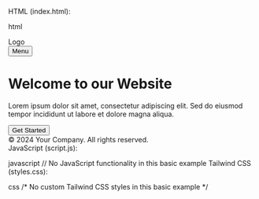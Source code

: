 HTML (index.html):

html
<!DOCTYPE html>
<html lang="en">
<head>
  <meta charset="UTF-8">
  <meta name="viewport" content="width=device-width, initial-scale=1.0">
  <title>Mobile Version</title>
  <link href="https://cdn.jsdelivr.net/npm/tailwindcss@2.2.19/dist/tailwind.min.css" rel="stylesheet">
</head>
<body>
  <nav class="bg-gray-800 p-4">
    <div class="flex items-center justify-between">
      <div class="text-white text-lg font-bold">Logo</div>
      <button class="text-white focus:outline-none">Menu</button>
    </div>
  </nav>

  <main class="container mx-auto p-4">
    <h1 class="text-3xl font-bold mb-4">Welcome to our Website</h1>
    <p class="text-lg">Lorem ipsum dolor sit amet, consectetur adipiscing elit. Sed do eiusmod tempor incididunt ut labore et dolore magna aliqua.</p>
    <button class="bg-blue-500 text-white px-4 py-2 mt-4 rounded">Get Started</button>
  </main>

  <footer class="bg-gray-800 text-white text-center p-4">
    &copy; 2024 Your Company. All rights reserved.
  </footer>

  <script src="script.js"></script>
</body>
</html>
JavaScript (script.js):

javascript
// No JavaScript functionality in this basic example
Tailwind CSS (styles.css):

css
/* No custom Tailwind CSS styles in this basic example */
